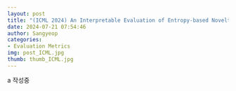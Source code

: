 ```yaml
---
layout: post
title: "(ICML 2024) An Interpretable Evaluation of Entropy-based Novelty of Generative Models"
date: 2024-07-21 07:54:46
author: Sangyeop
categories:
- Evaluation Metrics
img: post_ICML.jpg
thumb: thumb_ICML.jpg
---
```


a 작성중